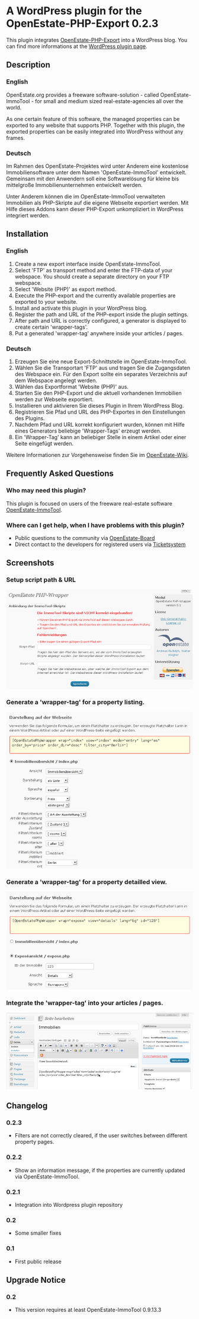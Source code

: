 A WordPress plugin for the OpenEstate-PHP-Export 0.2.3
======================================================

This plugin integrates [OpenEstate-PHP-Export](https://github.com/OpenEstate/OpenEstate-PHP-Export)
into a WordPress blog. You can find more informations at the
[WordPress plugin page](https://wordpress.org/plugins/openestate-php-wrapper/).


Description
-----------

### English

OpenEstate.org provides a freeware software-solution - called OpenEstate-ImmoTool -
for small and medium sized real-estate-agencies all over the world.

As one certain feature of this software, the managed properties can be exported
to any website that supports PHP. Together with this plugin, the exported
properties can be easily integrated into WordPress without any frames.

### Deutsch

Im Rahmen des OpenEstate-Projektes wird unter Anderem eine kostenlose
Immobiliensoftware unter dem Namen 'OpenEstate-ImmoTool' entwickelt. Gemeinsam
mit den Anwendern soll eine Softwarelösung für kleine bis mittelgroße
Immobilienunternehmen entwickelt werden.

Unter Anderem können die im OpenEstate-ImmoTool verwalteten Immobilien als
PHP-Skripte auf die eigene Webseite exportiert werden. Mit Hilfe dieses Addons
kann dieser PHP-Export unkompliziert in WordPress integriert werden.


Installation
------------

### English

1.  Create a new export interface inside OpenEstate-ImmoTool.
2.  Select 'FTP' as transport method and enter the FTP-data of your webspace. You should create a separate directory on your FTP webspace.
3.  Select 'Website (PHP)' as export method.
4.  Execute the PHP-export and the currently available properties are exported to your website.
5.  Install and activate this plugin in your WordPress blog.
6.  Register the path and URL of the PHP-export inside the plugin settings.
7.  After path and URL is correctly configured, a generator is displayed to create certain 'wrapper-tags'.
8.  Put a generated 'wrapper-tag' anywhere inside your articles / pages.

### Deutsch

1.  Erzeugen Sie eine neue Export-Schnittstelle im OpenEstate-ImmoTool.
2.  Wählen Sie die Transportart 'FTP' aus und tragen Sie die Zugangsdaten des Webspace ein. Für den Export sollte ein separates Verzeichnis auf dem Webspace angelegt werden.
3.  Wählen das Exportformat 'Website (PHP)' aus.
4.  Starten Sie den PHP-Export und die aktuell vorhandenen Immobilien werden zur Webseite exportiert.
5.  Installieren und aktivieren Sie dieses Plugin in Ihrem WordPress Blog.
6.  Registrieren Sie Pfad und URL des PHP-Exportes in den Einstellungen des Plugins.
7.  Nachdem Pfad und URL korrekt konfiguriert wurden, können mit Hilfe eines Generators beliebige 'Wrapper-Tags' erzeugt werden.
8.  Ein 'Wrapper-Tag' kann an beliebiger Stelle in einem Artikel oder einer Seite eingefügt werden.

Weitere Informationen zur Vorgehensweise finden Sie im [OpenEstate-Wiki](http://wiki.openestate.org/PHP-Wrapper_-_WordPress).


Frequently Asked Questions
--------------------------

### Who may need this plugin?

This plugin is focused on users of the freeware real-estate software [OpenEstate-ImmoTool](http://en.openestate.org/immotool/).

### Where can I get help, when I have problems with this plugin?

-   Public questions to the community via [OpenEstate-Board](http://board.openestate.org/)
-   Direct contact to the developers for registered users via [Ticketsystem](http://dev.openestate.org/)


Screenshots
-----------

### Setup script path & URL

![Screenshot](src/screenshot-1.png?raw=true)

### Generate a 'wrapper-tag' for a property listing.

![Screenshot](src/screenshot-2.png?raw=true)

### Generate a 'wrapper-tag' for a property detailled view.

![Screenshot](src/screenshot-3.png?raw=true)

### Integrate the 'wrapper-tag' into your articles / pages.

![Screenshot](src/screenshot-4.png?raw=true)


Changelog
---------

### 0.2.3

-   Filters are not correctly cleared, if the user switches between different property pages.

### 0.2.2

-   Show an information message, if the properties are currently updated via OpenEstate-ImmoTool.

### 0.2.1

-   Integration into Wordpress plugin repository

### 0.2

-   Some smaller fixes

### 0.1

-   First public release


Upgrade Notice
--------------

### 0.2

-   This version requires at least OpenEstate-ImmoTool 0.9.13.3
